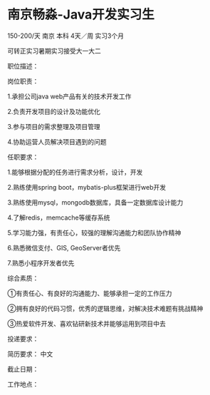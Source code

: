 # 南京畅淼-Java开发实习生

150-200/天 南京 本科 4天／周 实习3个月

可转正实习暑期实习接受大一大二

职位描述：

岗位职责：

1.承担公司java web产品有关的技术开发工作

2.负责开发项目的设计及功能优化

3.参与项目的需求整理及项目管理

4.协助运营人员解决项目遇到的问题

任职要求：

1.能够根据分配的任务进行需求分析，设计，开发

2.熟练使用spring boot，mybatis-plus框架进行web开发

3.熟练使用mysql，mongodb数据库，具备一定数据库设计能力

4.了解redis，memcache等缓存系统

5.学习能力强，有责任心，较强的理解沟通能力和团队协作精神

6.熟悉微信支付、GIS, GeoServer者优先

7.熟悉小程序开发者优先

综合素质：

  ①有责任心、有良好的沟通能力、能够承担一定的工作压力

  ②拥有良好的代码习惯，优秀的逻辑思维，对解决技术难题有挑战精神

  ③热爱软件开发、喜欢钻研新技术并能够运用到项目中去

投递要求：

简历要求： 中文

截止日期：

工作地点：